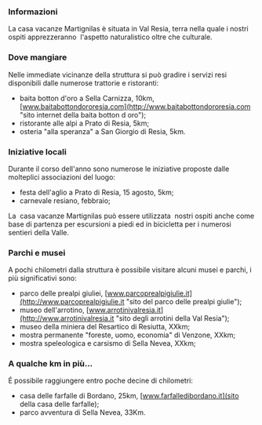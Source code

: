 ### Informazioni

La casa vacanze Martignilas è situata in Val Resia, terra nella quale i nostri ospiti apprezzeranno  l'aspetto naturalistico oltre che culturale.

### Dove mangiare

Nelle immediate vicinanze della struttura si può gradire i servizi resi disponibili dalle numerose trattorie e ristoranti:

* baita botton d'oro a Sella Carnizza, 10km, [www.baitabottondororesia.com](http://www.baitabottondororesia.com "sito internet della baita botton d oro");
* ristorante alle alpi a Prato di Resia, 5km;
* osteria "alla speranza" a San Giorgio di Resia, 5km.

### Iniziative locali

Durante il corso dell'anno sono numerose le iniziative proposte dalle molteplici associazioni del luogo:

* festa dell'aglio a Prato di Resia, 15 agosto, 5km;
* carnevale resiano, febbraio;

La  casa vacanze Martignilas può essere utilizzata  nostri ospiti anche come base di partenza per escursioni a piedi ed in bicicletta per i numerosi sentieri della Valle.

### Parchi e musei

A pochi chilometri dalla struttura è possibile visitare alcuni musei e parchi, i più significativi sono:

* parco delle prealpi giuliei, [www.parcoprealpigiulie.it](http://www.parcoprealpigiulie.it "sito del parco delle prealpi giulie");
* museo dell'arrotino, [www.arrotinivalresia.it](http://www.arrotinivalresia.it "sito degli arrotini della Val Resia");
* museo della miniera del Resartico di Resiutta, XXkm;
* mostra permanente "foreste, uomo, economia" di Venzone, XXkm;
* mostra speleologica e carsismo di Sella Nevea, XXkm;

### A qualche km in più...

É possibile raggiungere entro poche decine di chilometri:

* casa delle farfalle di Bordano, 25km, [www.farfalledibordano.it](sito della casa delle farfalle);
* parco avventura di Sella Nevea, 33Km.
